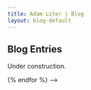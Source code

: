 ```yaml
---
title: Adam Liter | Blog
layout: blog-default
---
```

## Blog Entries
Under construction.
<!--
{% for post in site.posts %} {% capture y %} {{post.date | date:"%Y"}} {% endcapture %} {% if year != y %} {% assign year = y %}
### {{ y }}
{% endif %}
<!--
<div id="blog-post-date">
<span style="font-weight:900"> {{ post.date | date:"%Y-%m-%d" }} </span>
</div>
<div id="blog-post-brace">
<span style="font-size:700%">{</span>
</div>
<div id="blog-post-content">
<div id="blog-floater"></div>
<div id="blog-post-content-child">
<p><span style="font-size:small">Title: <a href="{{ post.url }}"> {{ post.title }} </a></span></p>
<p><span style="font-size:small">Categories: {{ post.categories | join: ', ' }} </span></p>
<p><span style="font-size:small">Tags: {{ post.tags | join: ', ' }} </span></p>
</div>
</div>
-->
<!--
<math>
	<mtext> {{ post.date | date:"%Y-%m-%d" }} </mtext>
	<mspace width="1em" />
	<mfenced open="{" close="">
	<mtable columnalign="left">
		<mrow><mtext>Title:&nbsp;</mtext><mtext href="{{ post.url }}">{{ post.title }}</mtext></mrow>
		<mrow><mtext>Categories: {{ post.categories | join: ', ' }} </mtext></mrow>
		<mrow><mtext>Tags: {{ post.tags | join: ', ' }} </mtext></mrow>
	</mtable>
	</mfenced>
</math>
-->
<!--
<div id="blog-post-content">
\(
\text{ {{ post.date | date:"%Y-%m-%d" }} }
\quad
\begin{cases}
\text{Title: \href{ {{ post.url }} }{ {{ post.title }} } } \\
\text{Categories: {{ post.categories | join: ', ' }}} \\
\text{Tags: {{ post.tags | join: ', ' }}} \\
\end{cases}
\)
</div>
-->
{% endfor %}
-->